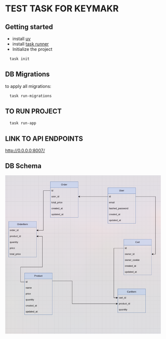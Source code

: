 # TEST TASK FOR KEYMAKR

## Getting started

- install [uv](https://docs.astral.sh/uv/getting-started/installation/)
- install [task runner](https://taskfile.dev/)
- Initialize the project

```bash
  task init
```

## DB Migrations


to apply all migrations:

```bash
  task run-migrations
```

## TO RUN PROJECT

```bash
  task run-app
```


## LINK TO API ENDPOINTS

http://0.0.0.0:8007/


## DB Schema

![img.png](tools/read_me/img.png)